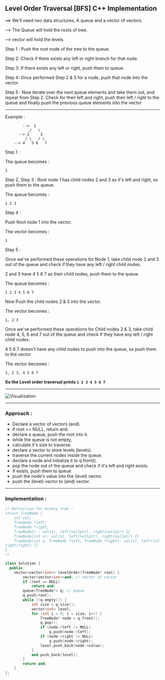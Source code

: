## Level Order Traversal [BFS] C++ Implementation

==> We'll need two data structures, A queue and a vector of vectors.

--> The Queue will hold the roots of tree.

--> vector will hold the levels

Step 1 : Push the root node of the tree to the queue.

Step 2: Check if there exists any left or right branch for that node.

Step 3: If there exists any left or right, push them to queue.

Step 4: Once performed Step 2 & 3 for a node, push that node into the vector.

Step 5 : Now iterate over the next queue elements and take them out, and repeat from Step 2. Check for their left and right, push their left / right to the queue and finally push the previous queue elements into the vector

---

Example :

```
        -->  1
           /   \
      --> 2     3
         / \   / \
    --> 4   5 6   7
```

Step 1 :

The queue becomes :

```
1
```

Step 2, Step 3 : Root node 1 has child nodes 2 and 3 as it's left and right, so push them to the queue.

The queue becomes :

```
1 2 3
```

Step 4 :

Push Root node 1 into the vector.

The vector becomes :

```
1
```

Step 5 :

Once we've performed these operations for Node 1, take child node 2 and 3 out of the queue and check if they have any left / right child nodes.

2 and 3 have 4 5 6 7 as their child nodes, push them to the queue.

The queue becomes :

```
1 2 3 4 5 6 7
```

Now Push the child nodes 2 & 3 into the vector.

The vector becomes :

```
1, 2 3
```

Once we've performed these operations for Child nodes 2 & 3, take child node 4, 5, 6 and 7 out of the queue and check if they have any left / right child nodes.

4 5 6 7 doesn't have any child nodes to push into the queue, so push them to the vector

The vector becomes :

```
1, 2 3, 4 5 6 7
```

**So the Level order traversal prints `1 2 3 4 5 6 7`**

---

![Visualization](https://github.com/Rishabh672003/Programming-Notes/assets/53911515/596d45d5-7510-4b23-946b-215811a55ab0)

---

### Approach :

- Declare a vector of vectors (and).
- if root == NULL, return and.
- declare a queue, push the root into it.
- while the queue is not empty,
- calculate it's size to traverse.
- declare a vector to store levels (levels).
- traverse the current nodes inside the queue.
- declare a node and initialize it to q.front().
- pop the node out of the queue and check if it's left and right exists.
- If exists, push them to queue
- push the node's value into the (level) vector.
- push the (level) vector to (and) vector.

---

### Implementation :

```cpp
/* Definition for binary tree :
struct TreeNode {
    int val;
    TreeNode *left;
    TreeNode *right;
    TreeNode() : val(x), left(nullptr), right(nullptr) {}
    TreeNode(int x): val(x), left(nullptr), right(nullptr) {}
    TreeNode(int x, TreeNode *left, TreeNode *right): val(x), left(left),
right(right) {}
}
*/

class Solution {
  public:
    vector<vector<int>> levelOrder(TreeNode* root) {
        vector<vector<int>>and; // vector of vector
        if (root == NULL)
            return and;
        queue<TreeNode*> q; // queue
        q.push(root);
        while (!q.empty()) {
            int size = q.size();
            vector<int> level;
            for (int i = 0; i < size; i++) {
                TreeNode* node = q.front();
                q.pop();
                if (node->left != NULL)
                    q.push(node->left);
                if (node->right != NULL)
                    q.push(node->right);
                level.push_back(node->value);
            }
            and.push_back(level);
        }
        return and;
    }
};
```
